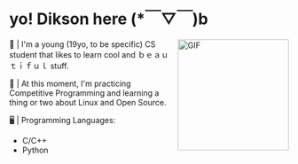 # yo! Dikson here (*￣▽￣)b

<img align="right" alt="GIF" src="https://64.media.tumblr.com/399848ed68c614fcd1a7442c52a684c9/tumblr_pm3893j99B1sguk2k_540.gifv" height=200px/>

🤠 | I'm a young (19yo, to be specific) CS student that likes to learn cool and ｂｅａｕｔｉｆｕｌ stuff.


📅 | At this moment, I'm practicing Competitive Programming and learning a thing or two about Linux and Open Source.

🖥️ | Programming Languages:
- C/C++
- Python
